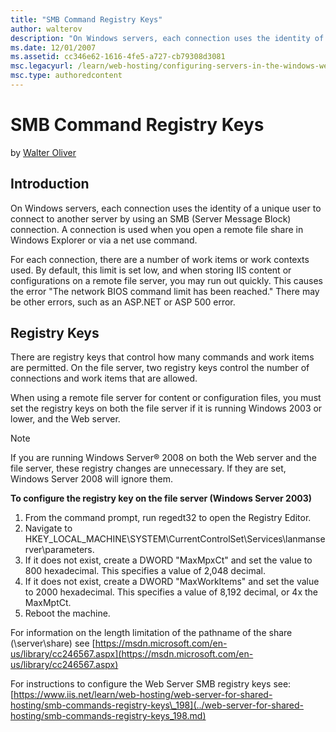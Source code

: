 ```yaml
---
title: "SMB Command Registry Keys"
author: walterov
description: "On Windows servers, each connection uses the identity of a unique user to connect to another server by using an SMB (Server Message Block) connection. A conn..."
ms.date: 12/01/2007
ms.assetid: cc346e62-1616-4fe5-a727-cb79308d3081
msc.legacyurl: /learn/web-hosting/configuring-servers-in-the-windows-web-platform/smb-commands-registry-keys_196
msc.type: authoredcontent
---
```

SMB Command Registry Keys
====================
by [Walter Oliver](https://github.com/walterov)

## Introduction

On Windows servers, each connection uses the identity of a unique user to connect to another server by using an SMB (Server Message Block) connection. A connection is used when you open a remote file share in Windows Explorer or via a net use command.

For each connection, there are a number of work items or work contexts used. By default, this limit is set low, and when storing IIS content or configurations on a remote file server, you may run out quickly. This causes the error "The network BIOS command limit has been reached." There may be other errors, such as an ASP.NET or ASP 500 error.

## Registry Keys

There are registry keys that control how many commands and work items are permitted. On the file server, two registry keys control the number of connections and work items that are allowed.

When using a remote file server for content or configuration files, you must set the registry keys on both the file server if it is running Windows 2003 or lower, and the Web server.

> [!NOTE]
> If you are running Windows Server® 2008 on both the Web server and the file server, these registry changes are unnecessary. If they are set, Windows Server 2008 will ignore them.

**To configure the registry key on the file server (Windows Server 2003)**

1. From the command prompt, run regedt32 to open the Registry Editor.
2. Navigate to HKEY\_LOCAL\_MACHINE\SYSTEM\CurrentControlSet\Services\lanmanserver\parameters.
3. If it does not exist, create a DWORD "MaxMpxCt" and set the value to 800 hexadecimal. This specifies a value of 2,048 decimal.
4. If it does not exist, create a DWORD "MaxWorkItems" and set the value to 2000 hexadecimal. This specifies a value of 8,192 decimal, or 4x the MaxMptCt.
5. Reboot the machine.

For information on the length limitation of the pathname of the share (\\server\share) see [https://msdn.microsoft.com/en-us/library/cc246567.aspx](https://msdn.microsoft.com/en-us/library/cc246567.aspx)

For instructions to configure the Web Server SMB registry keys see: [https://www.iis.net/learn/web-hosting/web-server-for-shared-hosting/smb-commands-registry-keys\_198](../web-server-for-shared-hosting/smb-commands-registry-keys_198.md)
